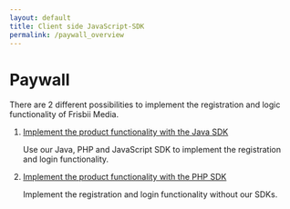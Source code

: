 ```yaml
---
layout: default
title: Client side JavaScript-SDK
permalink: /paywall_overview
---
```


# Paywall 

There are 2 different possibilities to implement the registration and logic functionality of Frisbii Media.

1. [Implement the product functionality with the Java SDK](/p)

   Use our Java, PHP and JavaScript SDK to implement the registration and login functionality.
   
2. [Implement the product functionality  with the PHP SDK](/sdks/java)

   Implement the registration and login functionality without our SDKs.
   
   
   

